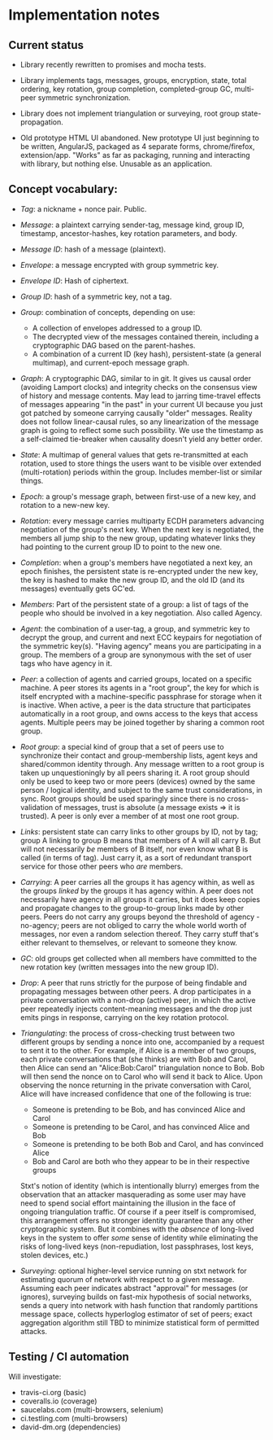 # Implementation notes

## Current status

  - Library recently rewritten to promises and mocha tests.

  - Library implements tags, messages, groups, encryption, state,
    total ordering, key rotation, group completion,
    completed-group GC, multi-peer symmetric synchronization.

  - Library does not implement triangulation or surveying, root
    group state-propagation.

  - Old prototype HTML UI abandoned. New prototype UI just
    beginning to be written, AngularJS, packaged as 4 separate
    forms, chrome/firefox, extension/app.  "Works" as far as
    packaging, running and interacting with library, but nothing
    else. Unusable as an application.


## Concept vocabulary:

  - *Tag*: a nickname + nonce pair. Public.

  - *Message*: a plaintext carrying sender-tag, message kind,
    group ID, timestamp, ancestor-hashes, key rotation parameters,
    and body.

  - *Message ID*: hash of a message (plaintext).

  - *Envelope*: a message encrypted with group symmetric key.

  - *Envelope ID*: Hash of ciphertext.

  - *Group ID*: hash of a symmetric key, not a tag.

  - *Group*: combination of concepts, depending on use:
    - A collection of envelopes addressed to a group ID.
    - The decrypted view of the messages contained therein,
      including a cryptographic DAG based on the parent-hashes.
    - A combination of a current ID (key hash), persistent-state
      (a general multimap), and current-epoch message graph.

  - *Graph*: A cryptographic DAG, similar to in git. It gives us
    causal order (avoiding Lamport clocks) and integrity checks
    on the consensus view of history and message contents. May
    lead to jarring time-travel effects of messages appearing
    "in the past" in your current UI because you just got patched
    by someone carrying causally "older" messages. Reality does
    not follow linear-causal rules, so any linearization of
    the message graph is going to reflect some such possibility.
    We use the timestamp as a self-claimed tie-breaker when
    causality doesn't yield any better order.

  - *State*: A multimap of general values that gets re-transmitted
    at each rotation, used to store things the users want to be
    visible over extended (multi-rotation) periods within the
    group. Includes member-list or similar things.

  - *Epoch*: a group's message graph, between first-use of a new key,
    and rotation to a new-new key.

  - *Rotation*: every message carries multiparty ECDH parameters
    advancing negotiation of the group's next key. When the next
    key is negotiated, the members all jump ship to the new group,
    updating whatever links they had pointing to the current group ID
    to point to the new one.

  - *Completion*: when a group's members have negotiated a next
    key, an epoch finishes, the persistent state is re-encrypted
    under the new key, the key is hashed to make the new group ID,
    and the old ID (and its messages) eventually gets GC'ed.

  - *Members*: Part of the persistent state of a group: a list of
    tags of the people who should be involved in a key negotiation.
    Also called Agency.

  - *Agent*: the combination of a user-tag, a group, and symmetric key to
    decrypt the group, and current and next ECC keypairs for negotiation of
    the symmetric key(s). "Having agency" means you are participating in a
    group. The members of a group are synonymous with the set of user tags
    who have agency in it.

  - *Peer*: a collection of agents and carried groups, located on a
    specific machine. A peer stores its agents in a "root group", the key
    for which is itself encrypted with a machine-specific passphrase for
    storage when it is inactive. When active, a peer is the data structure
    that participates automatically in a root group, and owns access to the
    keys that access agents. Multiple peers may be joined together by
    sharing a common root group.

  - *Root group*: a special kind of group that a set of peers use to
    synchronize their contact and group-membership lists, agent keys and
    shared/common identity through. Any message written to a root group is
    taken up unquestioningly by all peers sharing it. A root group should
    only be used to keep two or more peers (devices) owned by the same
    person / logical identity, and subject to the same trust
    considerations, in sync. Root groups should be used sparingly since
    there is no cross-validation of messages, trust is absolute (a message
    exists => it is trusted). A peer is only ever a member of at most one
    root group.

  - *Links*: persistent state can carry links to other groups by ID, not
    by tag; group A linking to group B means that members of A will all
    carry B. But will not necessarily _be_ members of B itself, nor even
    know what B is called (in terms of tag). Just carry it, as a sort
    of redundant transport service for those other peers who _are_
    members.

  - *Carrying*: A peer carries all the groups it has agency within,
    as well as the groups _linked_ by the groups it has agency within.
    A peer does not necessarily have agency in all groups it carries,
    but it does keep copies and propagate changes to the group-to-group
    links made by other peers. Peers do not carry any groups beyond the
    threshold of agency - no-agency; peers are not obliged to carry the
    whole world worth of messages, nor even a random selection thereof.
    They carry stuff that's either relevant to themselves, or relevant
    to someone they know.

  - *GC*: old groups get collected when all members have committed
    to the new rotation key (written messages into the new group ID).

  - *Drop*: A peer that runs strictly for the purpose of being findable and
    propagating messages between other peers. A drop participates in a
    private conversation with a non-drop (active) peer, in which the active
    peer repeatedly injects content-meaning messages and the drop just
    emits pings in response, carrying on the key rotation protocol.

  - *Triangulating*: the process of cross-checking trust between two
    different groups by sending a nonce into one, accompanied by a request
    to sent it to the other. For example, if Alice is a member of two groups,
    each private conversations that (she thinks) are with Bob and Carol, then
    Alice can send an "Alice:Bob:Carol" triangulation nonce to Bob. Bob
    will then send the nonce on to Carol who will send it back to Alice.
    Upon observing the nonce returning in the private conversation with
    Carol, Alice will have increased confidence that one of the following is true:

      - Someone is pretending to be Bob, and has convinced Alice and Carol
      - Someone is pretending to be Carol, and has convinced Alice and Bob
      - Someone is pretending to be both Bob and Carol, and has convinced Alice
      - Bob and Carol are both who they appear to be in their respective groups

    Stxt's notion of identity (which is intentionally blurry) emerges from
    the observation that an attacker masquerading as some user may have
    need to spend social effort maintaining the illusion in the face of
    ongoing triangulation traffic. Of course if a peer itself is
    compromised, this arrangement offers no stronger identity guarantee
    than any other cryptographic system. But it combines with the _absence_
    of long-lived keys in the system to offer _some_ sense of identity
    while eliminating the risks of long-lived keys (non-repudiation,
    lost passphrases, lost keys, stolen devices, etc.)

  - *Surveying*: optional higher-level service running on stxt network for
    estimating quorum of network with respect to a given message. Assuming
    each peer indicates abstract "approval" for messages (or ignores),
    surveying builds on fast-mix hypothesis of social networks, sends a
    query into network with hash function that randomly partitions message
    space, collects hyperloglog estimator of set of peers; exact
    aggregation algorithm still TBD to minimize statistical form of
    permitted attacks.


## Testing / CI automation

Will investigate:

  - travis-ci.org (basic)
  - coveralls.io (coverage)
  - saucelabs.com (multi-browsers, selenium)
  - ci.testling.com (multi-browsers)
  - david-dm.org (dependencies)
